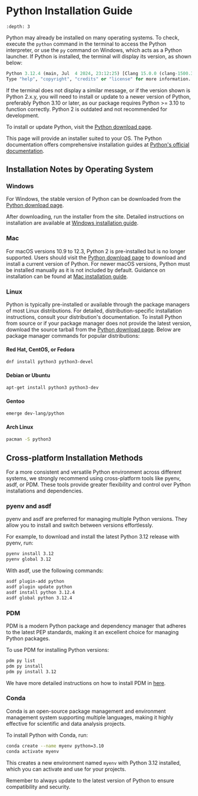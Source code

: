 # Python Installation Guide

```{contents} Table of Contents
:depth: 3
```

Python may already be installed on many operating systems. To check, execute the `python` command in the terminal to access the Python interpreter, or use the `py` command on Windows, which acts as a Python launcher. If Python is installed, the terminal will display its version, as shown below:

```python
Python 3.12.4 (main, Jul  4 2024, 23:12:25) [Clang 15.0.0 (clang-1500.3.9.4)] on darwin
Type "help", "copyright", "credits" or "license" for more information.
```

If the terminal does not display a similar message, or if the version shown is Python 2.x.y, you will need to install or update to a newer version of Python, preferably Python 3.10 or later, as our package requires Python >= 3.10 to function correctly. Python 2 is outdated and not recommended for development.

To install or update Python, visit the [Python download page](https://www.python.org/downloads/).

This page will provide an installer suited to your OS. The Python documentation offers comprehensive installation guides at [Python's official documentation](https://docs.python.org/3/using/index.html).

## Installation Notes by Operating System

### Windows

For Windows, the stable version of Python can be downloaded from the [Python download page](https://www.python.org/downloads/).

After downloading, run the installer from the site. Detailed instructions on installation are available at [Windows installation guide](https://docs.python.org/3/using/windows.html).

### Mac

For macOS versions 10.9 to 12.3, Python 2 is pre-installed but is no longer supported. Users should visit the [Python download page](https://www.python.org/downloads/) to download and install a current version of Python. For newer macOS versions, Python must be installed manually as it is not included by default. Guidance on installation can be found at [Mac installation guide](https://docs.python.org/3/using/mac.html).

### Linux

Python is typically pre-installed or available through the package managers of most Linux distributions. For detailed, distribution-specific installation instructions, consult your distribution's documentation. To install Python from source or if your package manager does not provide the latest version, download the source tarball from the [Python download page](https://www.python.org/downloads/). Below are package manager commands for popular distributions:

#### Red Hat, CentOS, or Fedora

```sh
dnf install python3 python3-devel
```

#### Debian or Ubuntu

```sh
apt-get install python3 python3-dev
```

#### Gentoo

```sh
emerge dev-lang/python
```

#### Arch Linux

```sh
pacman -S python3
```

## Cross-platform Installation Methods

For a more consistent and versatile Python environment across different systems, we strongly recommend using cross-platform tools like pyenv, asdf, or PDM. These tools provide greater flexibility and control over Python installations and dependencies.

### pyenv and asdf

pyenv and asdf are preferred for managing multiple Python versions. They allow you to install and switch between versions effortlessly.

For example, to download and install the latest Python 3.12 release with pyenv, run:

```sh
pyenv install 3.12
pyenv global 3.12
```

With asdf, use the following commands:

```sh
asdf plugin-add python
asdf plugin update python
asdf install python 3.12.4
asdf global python 3.12.4
```

### PDM

PDM is a modern Python package and dependency manager that adheres to the latest PEP standards, making it an excellent choice for managing Python packages.

To use PDM for installing Python versions:

```sh
pdm py list
pdm py install
pdm py install 3.12
```

We have more detailed instructions on how to install PDM in [here](pdm.md).

### Conda

Conda is an open-source package management and environment management system supporting multiple languages, making it highly effective for scientific and data analysis projects.

To install Python with Conda, run:

```sh
conda create --name myenv python=3.10
conda activate myenv
```

This creates a new environment named `myenv` with Python 3.12 installed, which you can activate and use for your projects.

Remember to always update to the latest version of Python to ensure compatibility and security.
